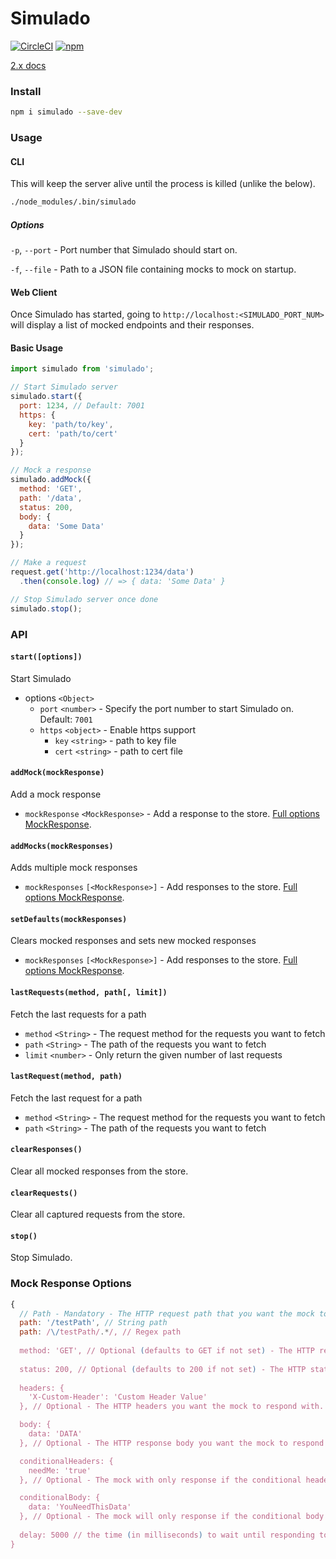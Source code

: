 # Simulado

[![CircleCI](https://img.shields.io/circleci/project/github/ldabiralai/simulado.svg)](https://circleci.com/gh/ldabiralai/simulado) [![npm](https://img.shields.io/npm/v/simulado.svg)](https://www.npmjs.com/package/simulado)

[2.x docs](https://github.com/ldabiralai/simulado/tree/v2)

### Install
```bash
npm i simulado --save-dev
```

### Usage
#### CLI
This will keep the server alive until the process is killed (unlike the below).

```bash
./node_modules/.bin/simulado
```

##### Options
`-p`, `--port` - Port number that Simulado should start on.

`-f`, `--file` - Path to a JSON file containing mocks to mock on startup.

#### Web Client
Once Simulado has started, going to `http://localhost:<SIMULADO_PORT_NUM>` will display a list of mocked endpoints and their responses.

#### Basic Usage
```javascript
import simulado from 'simulado';

// Start Simulado server
simulado.start({
  port: 1234, // Default: 7001
  https: {
    key: 'path/to/key',
    cert: 'path/to/cert'
  }
});

// Mock a response
simulado.addMock({
  method: 'GET',
  path: '/data',
  status: 200,
  body: {
    data: 'Some Data'
  }
});

// Make a request
request.get('http://localhost:1234/data')
  .then(console.log) // => { data: 'Some Data' }

// Stop Simulado server once done
simulado.stop();
```

### API

#### `start([options])`
Start Simulado
  * options `<Object>`
    * `port` `<number>` - Specify the port number to start Simulado on. Default: `7001`
    * `https` `<object>` - Enable https support
      * `key` `<string>` - path to key file
      * `cert` `<string>` - path to cert file


#### `addMock(mockResponse)`
Add a mock response
  * `mockResponse` `<MockResponse>` - Add a response to the store. [Full options MockResponse](#mock-response-options).


#### `addMocks(mockResponses)`
Adds multiple mock responses
  * `mockResponses` `[<MockResponse>]` - Add responses to the store. [Full options MockResponse](#mock-response-options).


#### `setDefaults(mockResponses)`
Clears mocked responses and sets new mocked responses 
  * `mockResponses` `[<MockResponse>]` - Add responses to the store. [Full options MockResponse](#mock-response-options).


#### `lastRequests(method, path[, limit])`
Fetch the last requests for a path
  * `method` `<String>` - The request method for the requests you want to fetch
  * `path` `<String>` - The path of the requests you want to fetch
  * `limit` `<number>` - Only return the given number of last requests


#### `lastRequest(method, path)`
Fetch the last request for a path
  * `method` `<String>` - The request method for the requests you want to fetch
  * `path` `<String>` - The path of the requests you want to fetch


#### `clearResponses()`
Clear all mocked responses from the store.


#### `clearRequests()`
Clear all captured requests from the store.


#### `stop()`
Stop Simulado.

### Mock Response Options
```javascript
{
  // Path - Mandatory - The HTTP request path that you want the mock to response to.
  path: '/testPath', // String path
  path: /\/testPath/.*/, // Regex path
  
  method: 'GET', // Optional (defaults to GET if not set) - The HTTP request method that you want the mock to response to.
  
  status: 200, // Optional (defaults to 200 if not set) - The HTTP status you want to mock to response with.
  
  headers: {
    'X-Custom-Header': 'Custom Header Value'
  }, // Optional - The HTTP headers you want the mock to respond with.

  body: {
    data: 'DATA'
  }, // Optional - The HTTP response body you want the mock to respond with.

  conditionalHeaders: {
    needMe: 'true'
  }, // Optional - The mock with only response if the conditional headers are sent in the request.

  conditionalBody: {
    data: 'YouNeedThisData'
  }, // Optional - The mock will only response if the conditional body is sent in the request.
  
  delay: 5000 // the time (in milliseconds) to wait until responding to a request
}
```
